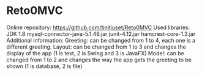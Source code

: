 # Reto0MVC
Online repository:
https://github.com/tinitiuset/Reto0MVC
Used libraries: 
JDK 1.8
mysql-connector-java-5.1.48.jar
junit-4.12.jar
hamcrest-core-1.3.jar
Additional information:
Greeting: can be changed from 1 to 4, each one is a different greeting.
Layout: can be changed from 1 to 3 and changes the display of the app (1 is text, 2 is Swing and 3 is JavaFX)
Model: can be changed from 1 to 2 and changes the way the app gets the greeting to be shown (1 is database, 2 is file)
